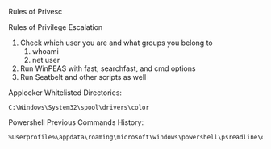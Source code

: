 Rules of Privesc

Rules of Privilege Escalation

1. Check which user you are and what groups you belong to
   1) whoami
   2) net user <username>
2. Run WinPEAS with fast, searchfast, and cmd options
3. Run Seatbelt and other scripts as well

Applocker Whitelisted Directories:

~~~
C:\Windows\System32\spool\drivers\color
~~~

Powershell Previous Commands History:

~~~
%Userprofile%\appdata\roaming\microsoft\windows\powershell\psreadline\consolehost_history.txt
~~~


